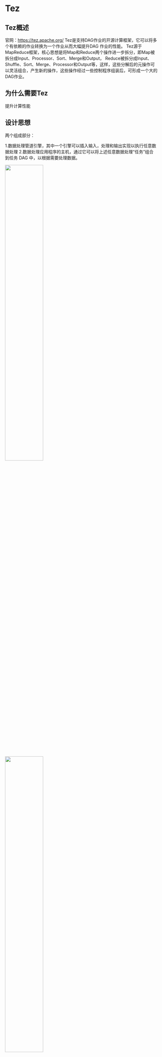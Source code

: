 # Tez
## Tez概述
官网：https://tez.apache.org/
Tez是支持DAG作业的开源计算框架，它可以将多个有依赖的作业转换为一个作业从而大幅提升DAG 作业的性能。
Tez源于MapReduce框架，核心思想是将Map和Reduce两个操作进一步拆分，即Map被拆分成Input、Processor、Sort、Merge和Output， Reduce被拆分成Input、Shuffle、Sort、Merge、Processor和Output等，这样，这些分解后的元操作可以灵活组合，产生新的操作，这些操作经过一些控制程序组装后，可形成一个大的DAG作业。

## 为什么需要Tez
提升计算性能

## 设计思想

两个组成部分：

1.数据处理管道引擎，其中一个引擎可以插入输入，处理和输出实现以执行任意数据处理
2.数据处理应用程序的主机，通过它可以将上述任意数据处理“任务”组合到任务 DAG 中，以根据需要处理数据。

<img src="https://upload-images.jianshu.io/upload_images/22827736-f1f514b07210270c.png?imageMogr2/auto-orient/strip%7CimageView2/2/w/1240" width="50%">

<img src="https://upload-images.jianshu.io/upload_images/22827736-d5bf70e8d5a072df.png?imageMogr2/auto-orient/strip%7CimageView2/2/w/1240" width="50%">


通过允许诸如Apache Hive和Apache Pig之类的项目运行复杂的 DAG（运行计算的有向无环图）任务，Tez 可以用于处理数据，该数据以前需要执行多个MR作业，而现在在单个Tez作业中。  
第一个图表展示的流程包含多个MR任务，每个任务都将中间结果存储到HDFS上——前一个步骤中的reducer为下一个步骤中的mapper提供数据。  、
第二个图表展示了使用Tez时的流程，仅在一个任务中就能完成同样的处理过程，任务之间不需要访问HDFS。

